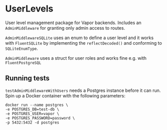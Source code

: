 # UserLevels

User level management package for Vapor backends. Includes an `AdminMiddleware` for granting only admin access to routes.

`AdminMiddlewareSQLite` uses an enum to define a user level and it works with `FluentSQLite` by implementing the `reflectDecoded()` and conforming to `SQLiteEnumType`.

`AdminMiddleware` uses a struct for user roles and works fine e.g. with `FluentPostgreSQL` 

## Running tests

`testAdminMiddlewareWithUsers` needs a Postgres instance before it can run. Spin up a Docker container with the following parameters:
```
docker run --name postgres \                                                          
-e POSTGRES_DB=test-db \
-e POSTGRES_USER=vapor \
-e POSTGRES_PASSWORD=password \
-p 5432:5432 -d postgres
```

